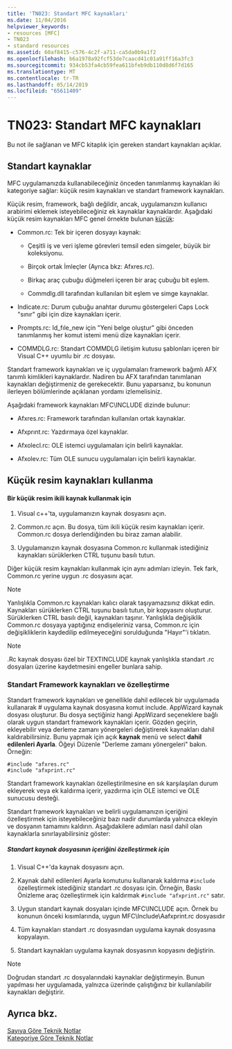 ```yaml
---
title: 'TN023: Standart MFC kaynakları'
ms.date: 11/04/2016
helpviewer_keywords:
- resources [MFC]
- TN023
- standard resources
ms.assetid: 60af8415-c576-4c2f-a711-ca5da0b9a1f2
ms.openlocfilehash: b6a1978a92fcf53de7caacd41c01a91ff16a3fc3
ms.sourcegitcommit: 934cb53fa4cb59fea611bfeb9db110d8d6f7d165
ms.translationtype: MT
ms.contentlocale: tr-TR
ms.lasthandoff: 05/14/2019
ms.locfileid: "65611409"
---
```

# <a name="tn023-standard-mfc-resources"></a>TN023: Standart MFC kaynakları

Bu not ile sağlanan ve MFC kitaplık için gereken standart kaynakları açıklar.

## <a name="standard-resources"></a>Standart kaynaklar

MFC uygulamanızda kullanabileceğiniz önceden tanımlanmış kaynakları iki kategoriye sağlar: küçük resim kaynakları ve standart framework kaynakları.

Küçük resim, framework, bağlı değildir, ancak, uygulamanızın kullanıcı arabirimi eklemek isteyebileceğiniz ek kaynaklar kaynaklardır. Aşağıdaki küçük resim kaynakları MFC genel örnekte bulunan [küçük](../overview/visual-cpp-samples.md):

- Common.rc: Tek bir içeren dosyayı kaynak:

   - Çeşitli iş ve veri işleme görevleri temsil eden simgeler, büyük bir koleksiyonu.

   - Birçok ortak İmleçler (Ayrıca bkz: Afxres.rc).

   - Birkaç araç çubuğu düğmeleri içeren bir araç çubuğu bit eşlem.

   - Commdlg.dll tarafından kullanılan bit eşlem ve simge kaynaklar.

- Indicate.rc: Durum çubuğu anahtar durumu göstergeleri Caps Lock "sınır" gibi için dize kaynakları içerir.

- Prompts.rc: Id_fıle_new için "Yeni belge oluştur" gibi önceden tanımlanmış her komut istemi menü dize kaynakları içerir.

- COMMDLG.rc: Standart COMMDLG iletişim kutusu şablonları içeren bir Visual C++ uyumlu bir .rc dosyası.

Standart framework kaynakları ve iç uygulamaları framework bağımlı AFX tanımlı kimlikleri kaynaklardır. Nadiren bu AFX tarafından tanımlanan kaynakları değiştirmeniz de gerekecektir. Bunu yaparsanız, bu konunun ilerleyen bölümlerinde açıklanan yordamı izlemelisiniz.

Aşağıdaki framework kaynakları MFC\INCLUDE dizinde bulunur:

- Afxres.rc: Framework tarafından kullanılan ortak kaynaklar.

- Afxprınt.rc: Yazdırmaya özel kaynaklar.

- Afxolecl.rc: OLE istemci uygulamaları için belirli kaynaklar.

- Afxolev.rc: Tüm OLE sunucu uygulamaları için belirli kaynaklar.

## <a name="using-clip-art-resources"></a>Küçük resim kaynakları kullanma

#### <a name="to-use-a-clip-art-binary-resource"></a>Bir küçük resim ikili kaynak kullanmak için

1. Visual c++'ta, uygulamanızın kaynak dosyasını açın.

1. Common.rc açın. Bu dosya, tüm ikili küçük resim kaynakları içerir. Common.rc dosya derlendiğinden bu biraz zaman alabilir.

1. Uygulamanızın kaynak dosyasına Common.rc kullanmak istediğiniz kaynakları sürüklerken CTRL tuşunu basılı tutun.

Diğer küçük resim kaynakları kullanmak için aynı adımları izleyin. Tek fark, Common.rc yerine uygun .rc dosyasını açar.

> [!NOTE]
>  Yanlışlıkla Common.rc kaynakları kalıcı olarak taşıyamazsınız dikkat edin. Kaynakları sürüklerken CTRL tuşunu basılı tutun, bir kopyasını oluşturur. Sürüklerken CTRL basılı değil, kaynakları taşınır. Yanlışlıkla değişiklik Common.rc dosyaya yaptığınız endişeleriniz varsa, Common.rc için değişikliklerin kaydedilip edilmeyeceğini sorulduğunda "Hayır"'i tıklatın.

> [!NOTE]
>  .Rc kaynak dosyası özel bir TEXTINCLUDE kaynak yanlışlıkla standart .rc dosyaları üzerine kaydetmesini engeller bunlara sahip.

### <a name="customizing-standard-framework-resources"></a>Standart Framework kaynakları ve özelleştirme

Standart framework kaynakları ve genellikle dahil edilecek bir uygulamada kullanarak # uygulama kaynak dosyasına komut include. AppWizard kaynak dosyası oluşturur. Bu dosya seçtiğiniz hangi AppWizard seçeneklere bağlı olarak uygun standart framework kaynakları içerir. Gözden geçirin, ekleyebilir veya derleme zamanı yönergeleri değiştirerek kaynakları dahil kaldırabilirsiniz. Bunu yapmak için açık **kaynak** menü ve select **dahil edilenleri Ayarla**. Öğeyi Düzenle "Derleme zamanı yönergeleri" bakın. Örneğin:

```
#include "afxres.rc"
#include "afxprint.rc"
```

Standart framework kaynakları özelleştirilmesine en sık karşılaşılan durum ekleyerek veya ek kaldırma içerir, yazdırma için OLE istemci ve OLE sunucusu desteği.

Standart framework kaynakları ve belirli uygulamanızın içeriğini özelleştirmek için isteyebileceğiniz bazı nadir durumlarda yalnızca ekleyin ve dosyanın tamamını kaldırın. Aşağıdakilere adımları nasıl dahil olan kaynaklarla sınırlayabilirsiniz göster:

##### <a name="to-customize-the-contents-of-a-standard-resource-file"></a>Standart kaynak dosyasının içeriğini özelleştirmek için

1. Visual C++'da kaynak dosyasını açın.

1. Kaynak dahil edilenleri Ayarla komutunu kullanarak kaldırma `#include` özelleştirmek istediğiniz standart .rc dosyası için. Örneğin, Baskı Önizleme araç özelleştirmek için kaldırmak `#include "afxprint.rc"` satır.

1. Uygun standart kaynak dosyaları içinde MFC\INCLUDE açın. Örnek bu konunun önceki kısımlarında, uygun MFC\Include\Aafxprint.rc dosyasıdır

1. Tüm kaynakları standart .rc dosyasından uygulama kaynak dosyasına kopyalayın.

1. Standart kaynakları uygulama kaynak dosyasının kopyasını değiştirin.

> [!NOTE]
>  Doğrudan standart .rc dosyalarındaki kaynaklar değiştirmeyin. Bunun yapılması her uygulamada, yalnızca üzerinde çalıştığınız bir kullanılabilir kaynakları değiştirir.

## <a name="see-also"></a>Ayrıca bkz.

[Sayıya Göre Teknik Notlar](../mfc/technical-notes-by-number.md)<br/>
[Kategoriye Göre Teknik Notlar](../mfc/technical-notes-by-category.md)
